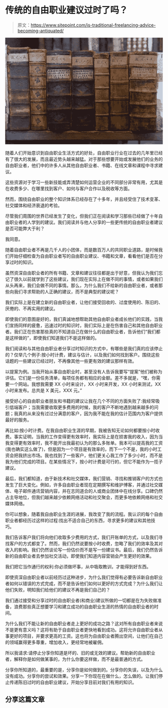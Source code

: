 # 传统的自由职业建议过时了吗？

> 原文：<https://www.sitepoint.com/is-traditional-freelancing-advice-becoming-antiquated/>

![Antiquated Knowledge](img/7bada5f3a7ead97e9c2dce1c2bfaad62.png)

随着人们开始意识到自由职业生活方式的好处，自由职业行业在过去的几年里已经有了很大的发展，而且最近势头越来越猛。对于那些想要开始或发展他们的业务的自由职业者，他们中的许多人从其他自由职业者、书籍、在线文章和课程中寻求建议。

这些资源对于学习一些新技能或弄清楚如何运营企业的不同部分非常有用，尤其是在收费多少、在哪里找到客户、如何与客户合作以及税收等方面。

然而，围绕自由职业的整个知识体系已经存在了十多年，并且经受住了技术变革、社交媒体和经济衰退的考验。

尽管我们周围的世界已经发生了变化，但我们正在阅读和学习那些已经做了十年自由职业者的人学到的建议。我们阅读并与他人分享的一些更传统的自由职业者建议是否可能弊大于利？

我同意。

随着自由职业者不再是几千人的小团体，而是数百万人的共同职业道路，是时候我们开始仔细检查为自由职业者写的自由职业建议、书籍和文章，看看他们是否在分享过时的知识。

虽然资深自由职业者的所有书籍、文章和建议往往都是出于好意，但我认为我们忘记了很久以前就学到了这些建议，我们现在实际上在做不同的事情，或者如果我们从头再来，我们会做不同的事情。那么，为什么我们不给新的自由职业者，或者那些向我们寻求帮助的人正确的建议，而不是典型的建议呢？

我们实际上是在建立新的自由职业者，让他们接受回收的、过度使用的、陈旧的、厌倦的、不再实用的建议。

即使我们的意图是好的，我们真诚地想帮助其他自由职业者成长他们的实践，当我们宣扬同样的疲惫，迅速过时的知识时，我们实际上是在伤害自己和其他自由职业者。我们正在伤害那些真的不知道自己在做什么的自由职业者，告诉他们“我们都是这样做的”，即使我们知道我们不是这样做的。

我们阅读和与其他自由职业者分享过时知识的方式中，有哪些是我们真的应该停止的？仅举几个例子:按小时计费，建议与估计，以及我们如何找到客户。围绕这些话题的一些建议已经过时，不再像其他一些更有效的建议那样有效。

以提案为例。当我开始从事自由职业时，甚至没有人告诉我要写“提案”他们被称为评估。它们是一份任务清单，每项任务都有相应的金额。差不多就是，“嘿，你需要一个网站。我想我需要 XX 小时来设计，XX 小时来开发，XX 小时来测试，XX 小时来发布。总共是 X 美元，XXX 元。”

接受好心的自由职业者朋友和书籍的建议让我在几个不同的方面失败了:我经常吸引低端客户；当我需要收取更多费用的时候，我的客户不断地遇到越来越多的问题；我真的从来没有过过分满意的客户，因为我不能在我的估计范围内为客户提供最好的服务。

再比如:按小时计费。在我自由职业生涯的早期，我被告知无论如何都要按小时收费。事实证明，当我的工作变得更有效率时，我实际上是在损害我的收入，因为当我变得更有效率时，我不能开出我最初认为的那么多账单。我本可以提高我的工资(我也确实这么做了)，但是因为一个项目是有效率的，而下一个不是，我的小时工资会把我挤出市场。我也找到了一些客户，他们更关心我工作了多少小时，而不是我为他们完成的项目。在某些情况下，按小时计费是可行的，但它不能作为一揽子建议。

最后，我们都知道，由于新技术和社交媒体，我们营销、寻找和推销客户的方式也发生了巨大变化。例如，许多自由职业者现在定期撰写和维护博客，并通过社交媒体、电子邮件通讯营销内容，并在志同道合的人或商业团体中在线分享。口碑仍然占主导地位，但我们越来越少依赖网络活动和社交聚会，而更多地依赖网络和社交媒体网络。

你可以想象，随着我自由职业生涯的进展，我改变了我的流程。我认识的每个自由职业者都经历过这样的过程:找出不适合自己的东西，寻求更多的建议和其他技巧。

我们告诉客户我们将向他们收取多少费用的方式，我们开账单的方式，以及我们寻找客户的方式都变了。然而，我们仍然说要按小时收费，忽略了我们的效率及其对收入的影响。我们仍然谈论写一份估价而不是写一份建议书。最后，我们仍然告诉新的自由职业者去参加社交活动，即使我们知道内容营销会产生更好的效果。

我们把它当作通行的权利:你必须做坏事，从中吸取教训，才能得到好东西。

即使资深自由职业者以前经历过这种进步，为什么我们觉得有必要告诉新自由职业者如何以错误的方式完成，而不是告诉他们如何以更好的方式完成？为什么我们让他们失败，明知我们给他们的建议不再是我们自己的？

我们通过接受和分享过时的自由职业者(和商业)建议所做的一切都是在为失败做准备，浪费那些真正想要学习和建立成功的自由职业生涯的热情的自由职业者的时间。

为什么我们不能让新的自由职业者走上更好的成功之路？这对所有自由职业者来说不是更有意义吗？这将有助于自由职业者更快地看到成功。这将允许自由职业者从事更好的项目，并要求更高的工资。这也将为自由职业者腾出空间，让他们在自己的领域赢得更多尊重，增加收入，更经常地被雇佣。

所以我请求:请停止分享你知道是坏的、旧的或无效的建议。帮助新的自由职业者，解释你是如何做某事的，为什么你要这样做，而不是最普通的方式。

分享你所知道的，最重要的是，分享你是如何做到的。分享你的失误，以及为什么没有成功。分享你的尝试和效果。分享一下你现在在做什么，怎么做的。让我们停止传递陈旧过时的自由职业建议，开始分享目前对我们有用的知识。

## 分享这篇文章